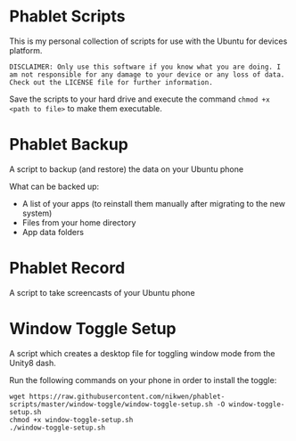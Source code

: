 Phablet Scripts
===============

This is my personal collection of scripts for use with the Ubuntu for devices platform.

```
DISCLAIMER: Only use this software if you know what you are doing. I am not responsible for any damage to your device or any loss of data. Check out the LICENSE file for further information.
```

Save the scripts to your hard drive and execute the command `chmod +x <path to file>` to make them executable.

Phablet Backup
==============

A script to backup (and restore) the data on your Ubuntu phone

What can be backed up:

* A list of your apps (to reinstall them manually after migrating to the new system)
* Files from your home directory
* App data folders

Phablet Record
==============

A script to take screencasts of your Ubuntu phone

Window Toggle Setup
===================

A script which creates a desktop file for toggling window mode from the Unity8 dash.

Run the following commands on your phone in order to install the toggle:

```
wget https://raw.githubusercontent.com/nikwen/phablet-scripts/master/window-toggle/window-toggle-setup.sh -O window-toggle-setup.sh
chmod +x window-toggle-setup.sh
./window-toggle-setup.sh
```

